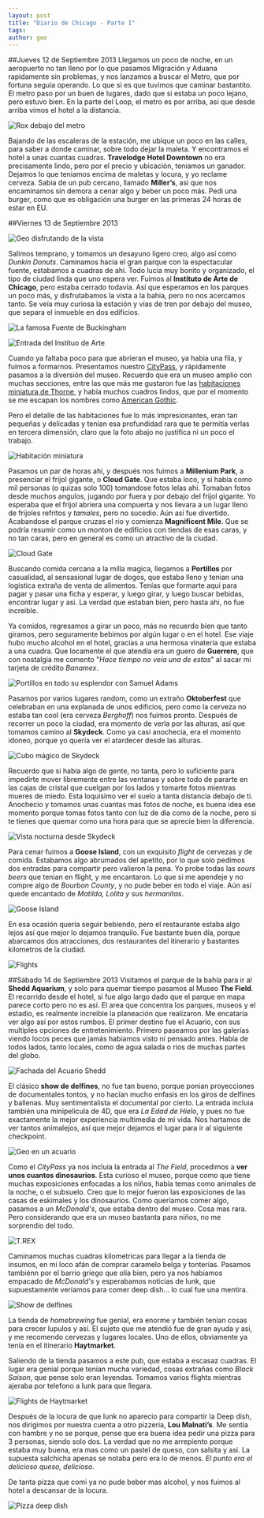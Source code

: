 ```yaml
---
layout: post
title: "Diario de Chicago - Parte I"
tags: 
author: geo
---
```

##Jueves 12 de Septiembre 2013
Llegamos un poco de noche, en un aeropuerto no tan lleno por lo que pasamos Migración y Aduana rapidamente sin problemas, y nos lanzamos a buscar el Metro, que por fortuna seguia operando. Lo que si es que tuvimos que caminar bastantito. El metro paso por un buen de lugares, dado que si estaba un poco lejano, pero estuvo bien. En la parte del Loop, el metro es por arriba, asi que desde arriba vimos el hotel a la distancia.

![Rox debajo del metro](/content/images/2014/12/2013-09-12-23-12-56.jpg)

Bajando de las escaleras de la estación, me ubique un poco en las calles, para saber a donde caminar, sobre todo dejar la maleta. Y encontramos el hotel a unas cuantas cuadras. **Travelodge Hotel Downtown** no era precisamente lindo, pero por el precio y ubicación, teniamos un ganador. Dejamos lo que teniamos encima de maletas y locura, y yo reclame cerveza. Sabia de un pub cercano, llamado **Miller’s**, asi que nos encaminamos sin demora a cenar algo y beber un poco más. Pedi una burger, como que es obligación una burger en las primeras 24 horas de estar en EU.

##Viernes 13 de Septiembre 2013

![Geo disfrutando de la vista](/content/images/2014/12/272.JPG)

Salimos temprano, y tomamos un desayuno ligero creo, algo así como *Dunkin Donuts*. Caminamos hacia el gran parque con la espectacular fuente, estabamos a cuadras de ahi. Todo lucia muy bonito y organizado, el tipo de ciudad linda que uno espera ver. Fuimos al **Instituto de Arte de Chicago**, pero estaba cerrado todavía. Así que esperamos en los parques un poco más, y disfrutabamos la vista a  la bahia, pero no nos acercamos tanto. Se veía muy curiosa la estación y vías de tren por debajo del museo, que separa el inmueble en dos edificios.

![La famosa Fuente de Buckingham](/content/images/2014/12/2013-09-13-10-04-31.jpg)

![Entrada del Instituo de Arte](/content/images/2014/12/2013-09-13-09-51-15.jpg)

Cuando ya faltaba poco para que abrieran el museo, ya habia una fila, y fuimos a formarnos. Presentamos nuestro [CityPass](/citypass/), y rápidamente pasamos a la diversión del museo. Recuerdo que era un museo amplio con muchas secciones, entre las que más me gustaron fue las [habitaciones miniatura de Thorne](http://www.artic.edu/aic/collections/thorne), y había muchos cuadros lindos, que por el momento se me escapan los nombres como [American Gothic](http://www.artic.edu/aic/collections/artwork/6565?search_no=1&index=0). 

Pero  el detalle de las habitaciones fue lo más impresionantes, eran tan pequeñas y delicadas y tenian esa profundidad rara que te permitía verlas en tercera dimensión, claro que la foto abajo no justifica ni un poco el trabajo.

![Habitación miniatura](/content/images/2014/12/298.JPG)

Pasamos un par de horas ahi, y después nos fuimos a **Millenium Park**, a presenciar el frijol gigante, o **Cloud Gate**. Que estaba loco, y si había como mil personas (o quizas solo 100) tomandose fotos lelas ahi. Tomaban fotos desde muchos angulos, jugando por fuera y por debajo del frijol gigante. Yo esperaba que el frijol abriera una compuerta y nos llevara a un lugar lleno de frijoles refritos y *tamales*, pero no sucedio. Aún así fue divertido. Acabandose el parque cruzas el rio y comienza **Magnificent Mile**. Que se podría resumir como un monton de edificios con tiendas de esas caras, y no tan caras, pero en general es como un atractivo de la ciudad.

![Cloud Gate](/content/images/2014/12/DSC09756.JPG)

Buscando comida cercana a la milla magica, llegamos a **Portillos** por casualidad, al sensasional lugar de dogos, que estaba lleno y tenian una logistica extraña de venta de alimentos. Tenías que formarte aqui para pagar y pasar una ficha y esperar, y luego girar, y luego buscar bebidas, encontrar lugar y asi. La verdad que estaban bien, pero hasta ahi, no fue increible. 

Ya comidos, regresamos a girar un poco, más no recuerdo bien que tanto giramos, pero seguramente bebimos por algún lugar o en el hotel. Ese viaje hubo mucho alcohol en el hotel, gracias a una hermosa vinatería que estaba a una cuadra. Que locamente el que atendía era un guero de **Guerrero**, que con nostalgia me comento "*Hace tiempo no veía una de estas*" al sacar mi tarjeta de crédito *Banamex*.

![Portillos en todo su esplendor con Samuel Adams](/content/images/2014/12/316.JPG)

Pasamos por varios lugares random, como un extraño **Oktoberfest** que celebraban en una explanada de unos edificios, pero como la cerveza no estaba tan cool (era cerveza *Berghoff*) nos fuimos pronto. Después de recorrer un poco la ciudad, era momento de verla por las alturas, así que tomamos camino al **Skydeck**. Como ya casi anochecia, era el momento idoneo, porque yo quería ver el atardecer desde las alturas. 

![Cubo mágico de Skydeck](/content/images/2014/12/2013-09-13-19-13-34.jpg)

Recuerdo que si habia algo de gente, no tanta, pero lo suficiente para impedirte mover libremente entre las ventanas y sobre todo de pararte en las cajas de cristal que cuelgan por los lados y tomarte fotos mientras mueres de miedo. Esta loquisimo ver el suelo a tanta distancia debajo de ti. Anochecio y tomamos unas cuantas mas fotos de noche, es buena idea ese momento porque tomas fotos tanto con luz de dia como de la noche, pero si te tienes que quemar como una hora para que se aprecie bien la diferencia.

![Vista nocturna desde Skydeck](/content/images/2014/12/2013-09-13-19-24-27.jpg)

Para cenar fuimos a **Goose Island**, con un exquisito *flight* de cervezas y de comida. Estabamos algo abrumados del apetito, por lo que solo pedimos dos entradas para compartir pero valieron la pena. Yo probe todas las *sours beers* que tenian en flight, y me encantaron. Lo que si me apendeje y no compre algo de *Bourbon County*, y no pude beber en todo el viaje. Aún así quede encantado de *Matilda, Lolita y sus hermanitas*. 

![Goose Island](/content/images/2014/12/2013-09-13-20-17-59.jpg)

En esa ocasión quería seguir bebiendo, pero el restaurante estaba algo lejos así que mejor lo dejamos tranquilo. Fue bastante buen día, porque abarcamos dos atracciones, dos restaurantes del itinerario y bastantes kilometros de la ciudad. 

![Flights](/content/images/2014/12/2013-09-13-20-30-50.jpg)

##Sábado 14 de Septiembre 2013
Visitamos el parque de la bahía para ir al **Shedd Aquarium**, y solo para quemar tiempo pasamos al Museo **The Field**. El recorrido desde el hotel, si fue algo largo dado que el parque en mapa parece corto pero no es así. El area que concentra los parques, museos y el estadio, es realmente increible la planeación que realizaron. Me encataría ver algo así por estos rumbos. El primer destino fue el Acuario, con sus multiples opciones de entretenimiento. Primero paseamos por las galerías viendo locos peces que jamás habiamos visto ni pensado antes. Había de todos lados, tanto locales, como de agua salada o rios de muchas partes del globo.

![Fachada del Acuario Shedd](/content/images/2014/12/2013-09-14-09-31-08.jpg)

El clásico **show de delfines**, no fue tan bueno, porque ponian proyecciones de documentales tontos, y no hacían mucho enfasis en los giros de delfines y ballenas. Muy sentimentalista el documental por cierto. La entrada incluia también una minipelicula de 4D, que era *La Edad de Hielo*, y pues no fue exactamente la mejor experiencia multimedia de mi vida. Nos hartamos de ver tantos animalejos, así que mejor dejamos el lugar para ir al siguiente checkpoint.

![Geo en un acuario](/content/images/2014/12/357.JPG)

Como el *CityPass* ya nos incluia la entrada al *The Field*, procedimos a **ver unos cuantos dinosaurios**. Esta curioso el museo, porque como que tiene muchas exposiciones enfocadas a los niños, había temas como animales de la noche, o el subsuelo. Creo que lo mejor fueron las exposiciones de las casas de eskimales y los dinosaurios. Como queríamos comer algo, pasamos a un *McDonald's*, que estaba dentro del museo. Cosa mas rara. Pero considerando que era un museo bastanta para niños, no me sorprendio del todo.

![T.REX](/content/images/2014/12/2013-09-14-12-00-28.jpg)

Caminamos muchas cuadras kilometricas para llegar a la tienda de insumos, en mi loco afán de comprar caramelo belga y tonterías.  Pasamos tambiénn por el barrio griego que olía bien, pero ya nos habiamos empacado de *McDonald's* y esperabamos noticias de Iunk, que supuestamente veríamos para comer deep dish… lo cual fue una mentira.

![Show de delfines](/content/images/2014/12/2013-09-14-10-21-29.jpg)

La tienda de *homebrewing* fue genial, era enorme y también tenian cosas para crecer lupulos y así. El sujeto que me atendió fue de gran ayuda y asi, y me recomendo cervezas y lugares locales. Uno de ellos, obviamente ya tenía en el itinerario **Haytmarket**. 

Saliendo de la tienda pasamos a este pub, que estaba a escasaz cuadras. El lugar era genial porque tenían mucha variedad, cosas extrañas como *Black Saison*, que pense solo eran leyendas. Tomamos varios flights mientras ajeraba por telefono a Iunk para que llegara.

![Flights de Haytmarket](/content/images/2014/12/377.JPG)

Después de la locura de que Iunk no aparecio para compartir la Deep dish, nos dirigimos por nuestra cuenta a otro pizzeria, **Lou Malnati’s**. Me sentía con hambre y no se porque, pense que era buena idea pedir una pizza para 3 personas, siendo solo dos. La verdad que no me arrepiento porque estaba muy buena, era mas como un pastel de queso, con salsita y asi. La supuesta salchicha apenas se notaba pero era lo de menos. *El punto era el delicioso queso, delicioso.* 

De tanta pizza que comi ya no pude beber mas alcohol, y nos fuimos al hotel a descansar de la locura.

![Pizza deep dish](/content/images/2014/12/382.JPG)